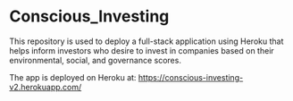 # Conscious_Investing
This repository is used to deploy a full-stack application using Heroku that helps inform investors who desire to invest in companies based on their environmental, social, and governance scores.

The app is deployed on Heroku at:
https://conscious-investing-v2.herokuapp.com/
